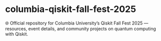 # columbia-qiskit-fall-fest-2025
🌐 Official repository for Columbia University’s Qiskit Fall Fest 2025 — resources, event details, and community projects on quantum computing with Qiskit.
